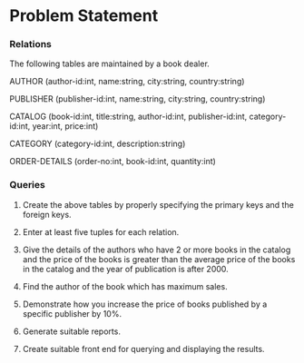 Problem Statement
=================

### Relations

The following tables are maintained by a book dealer.

AUTHOR (author-id:int, name:string, city:string, country:string)

PUBLISHER (publisher-id:int, name:string, city:string, country:string)

CATALOG (book-id:int, title:string, author-id:int, publisher-id:int, category-id:int, year:int, price:int)

CATEGORY (category-id:int, description:string)

ORDER-DETAILS (order-no:int, book-id:int, quantity:int)


### Queries


1. Create the above tables by properly specifying the primary keys and the foreign keys.

2. Enter at least five tuples for each relation.

3. Give the details of the authors who have 2 or more books in the catalog and the price of the books is greater
than the average price of the books in the catalog and the year of publication is after 2000.

4. Find the author of the book which has maximum sales.

5. Demonstrate how you increase the price of books published by a specific publisher by 10%.

6. Generate suitable reports.

7. Create suitable front end for querying and displaying the results.
